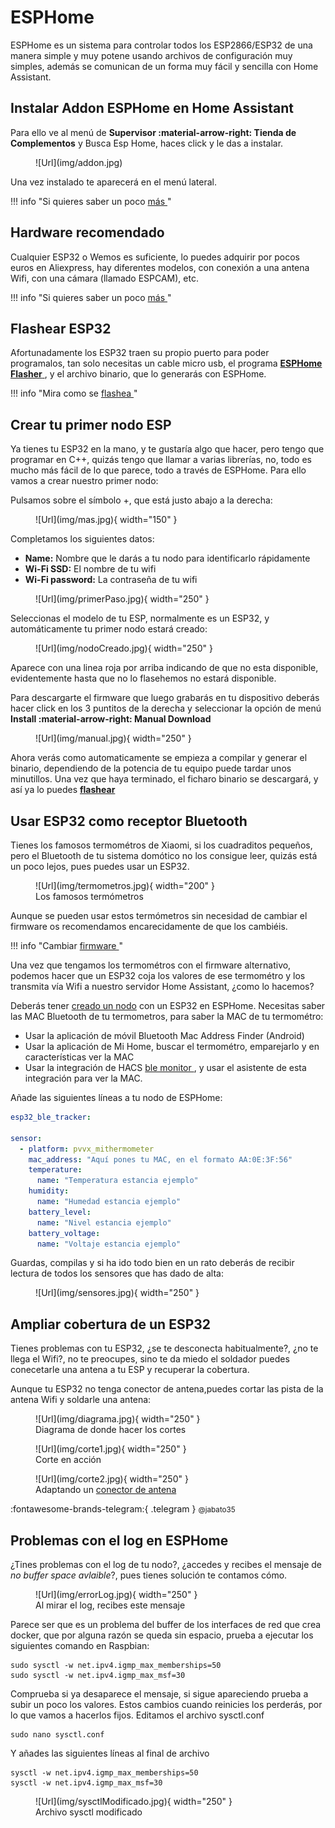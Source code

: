 # ESPHome

ESPHome es un sistema para controlar todos los ESP2866/ESP32 de una manera simple y muy potene usando archivos de configuración muy simples, además se comunican de un forma muy fácil y sencilla con Home Assistant.

## Instalar Addon ESPHome en Home Assistant

Para ello ve al menú de **Supervisor :material-arrow-right: Tienda de Complementos** y Busca Esp Home, haces click y le das a instalar.
<figure markdown> 
  ![Url](img/addon.jpg)
</figure>
Una vez instalado te aparecerá en el menú lateral.

!!! info "Si quieres saber un poco <a href="https://www.youtube.com/watch?v=h7EHREUWTH8" target="_blank">más </a>"


## Hardware recomendado

Cualquier ESP32 o Wemos es suficiente, lo puedes adquirir por pocos euros en Aliexpress, hay diferentes modelos, con conexión a una antena Wifi, con una cámara (llamado ESPCAM), etc.

!!! info "Si quieres saber un poco <a href="https://descubrearduino.com/esp32-modulo-esp32-wroom-gpio-pinout/" target="_blank">más </a>"

## Flashear ESP32

Afortunadamente los ESP32 traen su propio puerto para poder programalos, tan solo necesitas un cable micro usb, el programa <a href="https://github.com/esphome/esphome-flasher/releases" target="_blank"> **ESPHome Flasher** </a>, y el archivo binario, que lo generarás con ESPHome. 

!!! info "Mira como se  <a href="https://youtu.be/NxDY_sgAh-g?t=161" target="_blank">flashea </a>"

## Crear tu primer nodo ESP

Ya tienes tu ESP32 en la mano, y te gustaría algo que hacer, pero tengo que programar en C++, quizás tengo que llamar a varias librerías, no, todo es mucho más fácil de lo que parece, todo a través de ESPHome. Para ello vamos a crear nuestro primer nodo:

Pulsamos sobre el símbolo +, que está justo abajo a la derecha:

<figure markdown> 
  ![Url](img/mas.jpg){ width="150" }
</figure>

Completamos los siguientes datos:

 * **Name:** Nombre que le darás a tu nodo para identificarlo rápidamente
 * **Wi-Fi SSD:** El nombre de tu wifi
 * **Wi-Fi password:** La contraseña de tu wifi

<figure markdown> 
  ![Url](img/primerPaso.jpg){ width="250" }
</figure>

Seleccionas el modelo de tu ESP, normalmente es un ESP32, y automáticamente tu primer nodo estará creado:

<figure markdown> 
  ![Url](img/nodoCreado.jpg){ width="250" }
</figure>

Aparece con una linea roja por arriba indicando de que no esta disponible, evidentemente hasta que no lo flasehemos no estará disponible.

Para descargarte el firmware que luego grabarás en tu dispositivo deberás hacer click en los 3 puntitos de la derecha y seleccionar la opción de menú **Install :material-arrow-right:  Manual Download**

<figure markdown> 
  ![Url](img/manual.jpg){ width="250" }
</figure>

Ahora verás como automaticamente se empieza a compilar y generar el binario, dependiendo de la potencia de tu equipo puede tardar unos minutillos. Una vez que haya terminado, el ficharo binario se descargará, y así ya lo puedes <a href="http://localhost:8000/integraciones/espHome/#flashear-esp32" target="_blank"> **flashear** </a>


## Usar ESP32 como receptor Bluetooth

Tienes los famosos termométros de Xiaomi, si los cuadraditos pequeños, pero el Bluetooth de tu sistema domótico no los consigue leer, quizás está un poco lejos, pues puedes usar un ESP32.

<figure markdown> 
  ![Url](img/termometros.jpg){ width="200" }
   <figcaption>Los famosos termómetros</figcaption>
</figure>

Aunque se pueden usar estos termómetros sin necesidad de cambiar el firmware os recomendamos encarecidamente de que los cambiéis.

!!! info "Cambiar  <a href="https://github.com/pvvx/ATC_MiThermometer" target="_blank">firmware </a>"

Una vez que tengamos los termométros con el firmware alternativo, podemos hacer que un ESP32 coja los valores de ese termométro y los transmita vía Wifi a nuestro servidor Home Assistant, ¿como lo hacemos?

Deberás tener [creado un nodo](/integraciones/espHome/#crear-tu-primer-nodo-esp) con un ESP32 en ESPHome. Necesitas saber las MAC Bluetooth de tu termometros, para saber la MAC de tu termométro:

  * Usar la aplicación de móvil Bluetooth Mac Address Finder (Android)
  * Usar la aplicación de Mi Home, buscar el termométro, emparejarlo y en características ver la MAC
  * Usar la integración de HACS  <a href="https://github.com/custom-components/ble_monitor" target="_blank">ble monitor </a>, y usar el asistente de esta integración para ver la MAC.

Añade las siguientes líneas a tu nodo de ESPHome:

```yaml
esp32_ble_tracker:

sensor:
  - platform: pvvx_mithermometer
    mac_address: "Aquí pones tu MAC, en el formato AA:0E:3F:56"
    temperature:
      name: "Temperatura estancia ejemplo"
    humidity:
      name: "Humedad estancia ejemplo"
    battery_level:
      name: "Nivel estancia ejemplo"
    battery_voltage:
      name: "Voltaje estancia ejemplo"
```
Guardas, compilas y si ha ido todo bien en un rato deberás de recibir lectura de todos los sensores que has dado de alta:

<figure markdown> 
  ![Url](img/sensores.jpg){ width="250" }
</figure>

## Ampliar cobertura de un ESP32

Tienes problemas con tu ESP32, ¿se te desconecta habitualmente?, ¿no te llega el Wifi?, no te preocupes, sino te da miedo el soldador puedes conecetarle una antena a tu ESP y recuperar la cobertura.

Aunque tu ESP32 no tenga conector de antena,puedes cortar las pista de la antena Wifi y soldarle una antena:

<figure markdown> 
  ![Url](img/diagrama.jpg){ width="250" }
   <figcaption>Diagrama de donde hacer los cortes</figcaption>
</figure>


<figure markdown> 
  ![Url](img/corte1.jpg){ width="250" }
   <figcaption>Corte en acción</figcaption>
</figure>

<figure markdown> 
  ![Url](img/corte2.jpg){ width="250" }
   <figcaption>Adaptando un <a href="https://es.aliexpress.com/item/10000000835065.html?spm=a2g0s.9042311.0.0.130e63c0yhRio7" target="_blank">conector de antena </a>
   </figcaption>
</figure>

:fontawesome-brands-telegram:{ .telegram } <small> @jabato35</small> 

## Problemas con el log en ESPHome

¿Tines problemas con el log de tu nodo?, ¿accedes y recibes el mensaje de *no buffer space avlaible*?, pues tienes solución te contamos cómo.

<figure markdown> 
  ![Url](img/errorLog.jpg){ width="250" }
   <figcaption>Al mirar el log, recibes este mensaje</figcaption>
</figure>

Parece ser que es un problema del buffer de los interfaces de red que crea docker, que por alguna razón se queda sin espacio, prueba a ejecutar los siguientes comando en Raspbian:

```
sudo sysctl -w net.ipv4.igmp_max_memberships=50
sudo sysctl -w net.ipv4.igmp_max_msf=30
```

Comprueba si ya desaparece el mensaje, si sigue apareciendo prueba a subir un poco los valores. 
Estos cambios cuando reinicies los perderás, por lo que vamos a hacerlos fijos. Editamos el archivo sysctl.conf

```
sudo nano sysctl.conf
```

Y añades las siguientes líneas al final de archivo

```
sysctl -w net.ipv4.igmp_max_memberships=50
sysctl -w net.ipv4.igmp_max_msf=30
```

<figure markdown> 
  ![Url](img/sysctlModificado.jpg){ width="250" }
   <figcaption>Archivo sysctl modificado</figcaption>
</figure>



